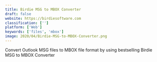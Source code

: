 ```yaml
---
title: Birdie MSG to MBOX Converter
draft: false 
website: https://birdiesoftware.com
classification: ['']
platform: ['Web']
keywords: ['files', 'mbox']
image: 2020/04/Birdie-MSG-to-MBOX-Converter.png
---
```

Convert Outlook MSG files to MBOX file format by using bestselling Birdie MSG to MBOX Converter